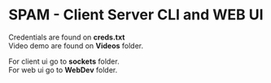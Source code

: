 # SPAM - Client Server CLI and WEB UI

Credentials are found on <b>creds.txt</b><br>
Video demo are found on <b>Videos</b> folder.<br>

For client ui go to <b>sockets</b> folder.<br>
For web ui go to <b>WebDev</b> folder.<br>
